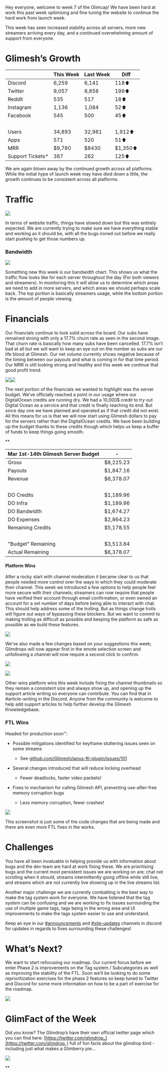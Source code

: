 Hey everyone, welcome to week 7 of the Glimcap! We have been hard at work this past week optimising and fine tuning the website to continue the hard work from launch week.

This week has seen increased stability across all servers, more new streamers arriving every day, and a continued overwhelming amount of support from everyone.

# Glimesh’s Growth


| <br/> | This Week | Last Week | Diff |
| - | - | - | - |
| Discord | 6,259 | 6,141 | 118⬆ |
| Twitter | 9,057 | 8,858 | 199⬆ |
| Reddit | 535 | 517 | 18⬆ |
| Instagram | 1,136 | 1,084 | 52⬆ |
| Facebook | 545 | 500 | 45⬆ |
| <br/> | <br/> | <br/> | <br/> |
| Users | 34,893 | 32,981 | 1,912⬆ |
| Apps | 571 | 520 | 51⬆ |
| MRR | $9,780 | $8430 | $1,350⬆ |
| Support Tickets* | 387 | 262 | 125⬆ |

We are again blown away by the continued growth across all platforms. While the initial hype of launch week may have died down a little, the growth continues to be consistent across all platforms.

# Traffic

![](https://lh6.googleusercontent.com/Yn2MCkNc_pLzV679VKys6gzGQYj_xgXpmP-ORBUsF6IMXa2A8PLcWWWqiwZtWBid1dtVVqAG446ZMipz_akf7nMLGYQlOekVHki6NHcCMG5a-rKOcn_7ftiyxgld3N4zaJZ0b0mP)

In terms of website traffic, things have slowed down but this was entirely expected. We are currently trying to make sure we have everything stable and working as it should be, with all the bugs ironed out before we really start pushing to get those numbers up.

### Bandwidth

![](https://lh6.googleusercontent.com/wbT7TeYVXPrdpPDnrr9WPZCDUBxb4fA9lgFQ1sVNP1nNJAAcZanQY-embUM6y8XZ-4HzlL2i350nK_M0w6bCWXvvr1ixhn1FfV6_CpIfJA0ATE0pCXLbbj9KsjDADqSEr2fQ1Leh)

Something new this week is our bandwidth chart. This shows us what the traffic flow looks like for each server throughout the day (For both viewers and streamers). In monitoring this it will allow us to determine which areas we need to add in more servers, and which areas we should perhaps scale back. The top portion is basically streamers usage, while the bottom portion is the amount of people viewing.

# Financials

Our financials continue to look solid across the board. Our subs have remained strong with only a 17.7% churn rate as seen in the second image. That churn rate is basically how many subs have been cancelled. 17.7% isn’t bad at all but we will want to keep an eye out on the number as subs are our life blood at Glimesh. Our net volume currently shows negative because of the timing between our payouts and what is coming in for that time period. Our MRR is still looking strong and healthy and this week we continue that good profit trend.

![](https://lh5.googleusercontent.com/kjLYhj6cKkC89o8iKyTtdWd_VpVrNalAsc3v-eIru_3oJvnsNiVGcfKi_54aIl0zgjexouLCRze1i59B75MSpeCNnIXIXh81nrXwQS25bqIQ77wzMpFedp7eZhXKyJ18TOA9N9q3)![](https://lh4.googleusercontent.com/B3L38A_DUjLTZua8rzynwQ6_ZLkqdcQcutICUPNosys9Y9xxM-WhaSGBglEbcc1rROAKJ6vrpEIY_dTUKBQrywyLlyiEotRBRDx-TqobFfM7YvsJFGUvFcG1miL9-lVQRcD0d9A9)

The next portion of the financials we wanted to highlight was the server budget. We’ve officially reached a point in our usage where our DigitalOcean credits are running dry. We had a 10,000$ credit to try out Digital Ocean as a service and that credit is finally reaching its end. But since day one we have planned and operated as if that credit did not exist. All this means for us is that we will now start using Glimesh dollars to pay for the servers rather than the DigitalOcean credits. We have been building up the budget thanks to these credits though which helps us keep a buffer of funds to keep things going smooth.



**


| Mar 1st-14th Glimesh Server Budget | - |
| - | - |
| Gross | $8,225.23 |
| Payouts  |  $1,847.16 |
| Revenue  |  $6,378.07 |
| <br/> |
| DO Credits  |  $1,189.96 |
| DO Infra  |  $1,189.96 |
| DO Bandwidth  | $1,674.27 |
| DO Expenses  | $2,864.23 |
| Remaining Credits | $5,178.55 |
| <br/> |
| "Budget" Remaining | $3,513.84 |
| Actual Remaining | $6,378.07 |

#### Platform Wins

After a rocky start with channel moderation it became clear to us that people needed more control over the ways in which they could moderate their channel. This week we introduced a few options to help people feel more secure with their channels; streamers can now require that people have verified their account through email confirmation, or even owned an account for a set number of days before being able to interact with chat. This should help address some of the trolling. But as things change trolls will figure out ways of bypassing these blockers. But we want to commit to making trolling as difficult as possible and keeping the platform as safe as possible as we build these features.

![](https://lh4.googleusercontent.com/jQih7IGCnAsbYnFetfBuUedLkpRhGINkfwGF7y98aBCcsvijDIE3hTcrW_gwn7Lc42W6wvQ3wBqMR7XLMzTEqvXfoucTx_4WJKK89OupcwVcvup_LWz62btxg-9GjtjiLe-WQuU4)

We’ve also made a few changes based on your suggestions this week; Glimdrops will now appear first in the emote selection screen and unfollowing a channel will now require a second click to confirm.

![](https://lh3.googleusercontent.com/9mgTb2ifrzm1FzhrNOCxdxNiKUvL09t7uG12MayVTYMsRS9oIlj-Uf3pJ8k7lJoS0T2lB2aC0aHps82tPjeRHyBOdObsZIs5WX5bz9DQBcQzOoFRirvnodAbWfkFn_jrhKfdBSvb)

![](https://lh6.googleusercontent.com/eQl44O4hmlDgnA54yoSom27gFkWfVfHdTmNgPM1vIu-iIrriZy8NQLRXEwV_28kn_fDXu9d_AlZ030ndcPSBbhkJGnJ5DM_FlO4ILuxtCEKetMd9_0LnOQcSDdnLKYQ2Q5w5ApYv)

Other wins platform wins this week include fixing the channel thumbnails so they remain a consistent size and always show up, and opening up the support article writing so everyone can contribute. You can find that in #article-writing in the Discord. Anyone from the community is welcome to help add support articles to help further develop the Glimesh Knowledgebase.

### FTL Wins

Headed for production soon™:

* Possible mitigations identified for keyframe stuttering issues seen on some streams

  * See [github.com/Glimesh/janus-ftl-plugin/issues/101](https://github.com/Glimesh/janus-ftl-plugin/issues/101)
* Several changes introduced that will reduce locking overhead

  * Fewer deadlocks, faster video packets!
* Fixes to mechanism for calling Glimesh API, preventing use-after-free memory corruption bugs

  * Less memory corruption, fewer crashes!

![](https://lh5.googleusercontent.com/i87kZIQJULyrWD0m_URDhNE9Yxk6Xcm93LADFxf4MCBCfmEHh9RxfKYCO7g9cYfbe_L4AY07lomwhEHamPx5ywx0vtnGwv3ryPeBX_OwMH-5dfBR6YtZJzmP454_-vCtNeXqpXlK)

This screenshot is just some of the code changes that are being made and there are even more FTL fixes in the works.

# Challenges

You have all been invaluable in helping provide us with information about bugs and the dev team are hard at work fixing these. We are prioritising bugs and the current most persistent issues we are working on are; chat not scrolling when it should, streams intermittently going offline while still live, and streams which are not currently live showing up in the live streams list.

Another major challenge we are currently combatting is the best way to make the tag system work for everyone. We have listened that the tag system can be confusing and we are working to fix issues surrounding the use of multiple game tags, tags being in the wrong area and UI improvements to make the tags system easier to use and understand.

Keep an eye in our [#announcements](https://discord.gg/glimesh) and [#site-updates](https://discord.gg/xRKjxysc) channels in discord for updates in regards to fixes surrounding these challenges!

# What’s Next?

We want to start refocusing our roadmap. Our current focus before we enter Phase 2 is improvements on the Tag system / Subcategories as well as improving the stability of the FTL. Soon we’ll be looking to do some reprioritization exercises for the phase 2 features so keep tuned to Twitter and Discord for some more information on how to be a part of exercise for the roadmap.

![](https://lh4.googleusercontent.com/nrAuYp6azyeAB78xHjzPYvfp8-bEYV0FxDQaCfXU2t5mkUhOZ4ep5KXMAq3muaJG7mgiO5lanMlr2Pzx8rnIa2FeCl8kg9wWtw4RBamfeiozORtuOEv8aQBRnD3O3BdfyulIGNnL)

# GlimFact of the Week

Did you know? The Glimdrop’s have their own official twitter page which you can find here: [https://twitter.com/glimdrop_](https://twitter.com/glimdrop_) full of fun facts about the glimdrop kind - including just what makes a Glimberry pie…

![](https://lh5.googleusercontent.com/PGX2yaY7_0EHp-knPB-x7Zhz8Rq40iz6xwsnRViWYWU17R03KTfBnidMS7A2dNHZdijWBK7OVVEoTT6pkkWYjz5EIJ6tFDge80bk6DhJLjjEXE0ppsyUBkwPpCANr-9NwoEwkMbk)

**
